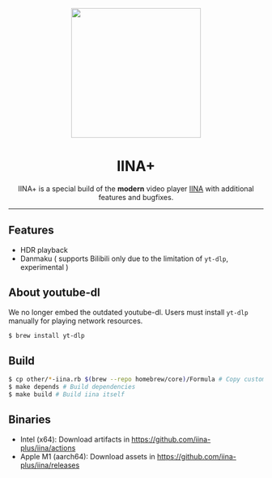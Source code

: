 <p align="center">
<img height="256" src="https://github.com/iina/iina/raw/master/iina/Assets.xcassets/AppIcon.appiconset/1024-1.png" />
</p>

<h1 align="center">IINA+</h1>

<p align="center">IINA+ is a special build of the <b>modern</b> video player <a href="https://github.com/iina/iina">IINA</a> with additional features and bugfixes.</p>

---

## Features

* HDR playback
* Danmaku ( supports Bilibili only due to the limitation of `yt-dlp`, experimental )

## About youtube-dl

We no longer embed the outdated youtube-dl. Users must install `yt-dlp` manually for playing network resources.

```sh
$ brew install yt-dlp
```

## Build

```bash
$ cp other/*-iina.rb $(brew --repo homebrew/core)/Formula # Copy custom mpv and ffmpeg formula into homebrew repo
$ make depends # Build dependencies
$ make build # Build iina itself
```

## Binaries

* Intel (x64): Download artifacts in <https://github.com/iina-plus/iina/actions>
* Apple M1 (aarch64): Download assets in <https://github.com/iina-plus/iina/releases>
